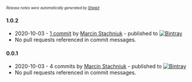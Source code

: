 <sup><sup>*Release notes were automatically generated by [Shipkit](http://shipkit.org/)*</sup></sup>

#### 1.0.2
 - 2020-10-03 - [1 commit](https://github.com/mstachniuk/shipkit-gh-actions-example/compare/v0.0.1...v1.0.2) by [Marcin Stachniuk](https://github.com/mstachniuk) - published to [![Bintray](https://img.shields.io/badge/Bintray-1.0.2-green.svg)](https://bintray.com/shipkit-bootstrap/bootstrap/maven/1.0.2)
 - No pull requests referenced in commit messages.

#### 0.0.1
 - 2020-10-03 - 4 commits by [Marcin Stachniuk](https://github.com/mstachniuk) - published to [![Bintray](https://img.shields.io/badge/Bintray-0.0.1-green.svg)](https://bintray.com/shipkit-bootstrap/bootstrap/maven/0.0.1)
 - No pull requests referenced in commit messages.

